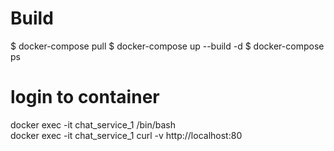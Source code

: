 
# Build
$ docker-compose pull
$ docker-compose up --build -d
$ docker-compose ps

# login to container
docker exec -it chat_service_1 /bin/bash 	
docker exec -it chat_service_1 curl -v http://localhost:80